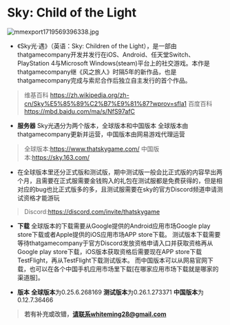 # **Sky: Child of  the Light**
![mmexport1719569396338.jpg](https://github.com/yunzhi-tenthofadis/yunzhi-tenthofadis.github.io/assets/144130279/638b0e51-2953-434c-87af-64f5598af29b)


- 《Sky光·遇》（英语：Sky: Children of the Light），是一部由thatgamecompany开发并发行在iOS、Android、任天堂Switch、PlayStation 4与Microsoft Windows(steam)平台上的社交游戏。本作是thatgamecompany继《风之旅人》时隔5年的新作品，也是thatgamecompany完成与索尼合作后独立自主发行的首个作品。

> 维基百科
https://zh.wikipedia.org/zh-cn/Sky%E5%85%89%C2%B7%E9%81%87?wprov=sfla1
百度百科
https://mbd.baidu.com/ma/s/NfS97afC


- **服务器**
Sky光遇分为两个版本，全球版本和中国版本
全球版本由thatgamecompany更新并运营，中国版本由网易游戏代理运营
> 全球版本:https://www.thatskygame.com/
中国版本:https://sky.163.com/


- 在全球版本里还分正式版和测试版，期中测试版一般会比正式版的内容早出两个月，且需要在正式服需要金钱购入的礼包在测试服都是免费获得的，但是相对应的bug也比正式版多的多，且测试服需要在sky的官方Discord频道申请测试资格才能游玩

> Discord:https://discord.com/invite/thatskygame


- **下载**
全球版本的下载需要从Google提供的Android应用市场Google play store下载或者Apple提供的iOS应用市场APP store下载。
测试版本下载需要等待thatgamecompany于官方Discord发放资格申请入口并获取资格再从Google play store下载，iOS版本获取资格后需要现在APP store下载TestFlight，再从TestFlight下载测试版本。
而中国版本可以从网易官网下载，也可以在各个中国手机应用市场里下载[在哪家应用市场下载就是哪家的渠道服]。


- **版本**
**全球版本**为0.25.6.268169
**测试版本**为0.26.1.273371
**中国版本**为0.12.7.36466



> **若有补充或改错，请联系whiteming28@gmail.com**
